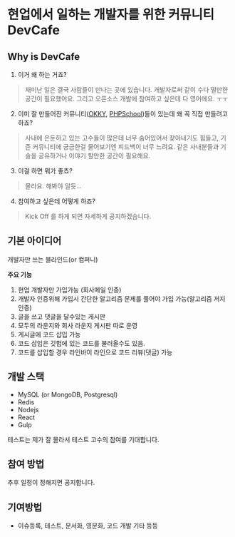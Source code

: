 # 현업에서 일하는 개발자를 위한 커뮤니티 DevCafe

## Why is DevCafe
 1. 이거 왜 하는 거죠?
 > 재미난 일은 결국 사람들이 만나는 곳에 있습니다. 개발자로써 같이 수다 떨만한 공간이 필요했어요. 그리고 오픈소스 개발에 참여하고 싶은데 다 영어에요. ㅜㅜ 

 2. 이미 잘 만들어진 커뮤니티([OKKY](http://okky.kr/), [PHPSchool](http://http://www.phpschool.com/))들이 있는데 왜 꼭 직접 만들려고 하죠?
 > 사내에 은둔하고 있는 고수들이 많은데 너무 숨어있어서 찾아내기도 힘들고, 기존 커뮤니티에 궁금한걸 물어보기엔 피드백이 너무 느려요. 같은 사내분들과 기술을 공유하거나 이야기 할만한 공간이 필요해요. 

 3. 이걸 하면 뭐가 좋쵸?
 > 몰라요. 해봐야 알듯... 

 4. 참여하고 싶은데 어떻게 하죠?
 > Kick Off 를 하게 되면 자세하게 공지하겠습니다. 

## 기본 아이디어
개발자만 쓰는 블라인드(or 컴퍼니)

**주요 기능**
 1. 현업 개발자만 가입가능 (회사메일 인증)
 2. 개발자 인증위해 가입시 간단한 알고리즘 문제를 풀어야 가입 가능(알고리즘 저지 인증)
 3. 글을 쓰고 댓글을 달수있는 게시판 
 4. 모두의 라운지와 회사 라운지 게시판 따로 운영
 5. 게시글에 코드 삽입 가능
 6. 코드 삽입은 깃헙에 있는 코드를 불러올수도 있음.
 7. 코드를 삽입할 경우 라인바이 라인으로 코드 리뷰(댓글) 가능

## 개발 스택
 - MySQL (or MongoDB, Postgresql)
 - Redis
 - Nodejs
 - React
 - Gulp

테스트는 제가 잘 몰라서 테스트 고수의 참여를 기대합니다.

## 참여 방법
추후 일정이 정해지면 공지합니다.

## 기여방법
 - 이슈등록, 테스트, 문서화, 영문화, 코드 개발 기타 등등

 
 
